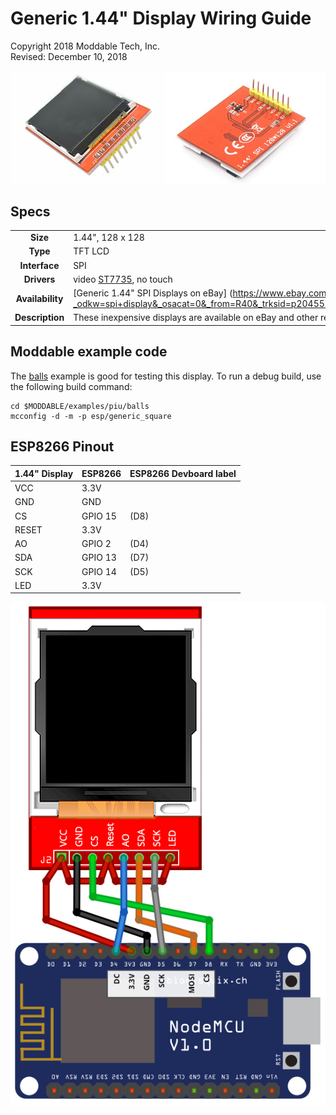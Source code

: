 # Generic 1.44" Display Wiring Guide

Copyright 2018 Moddable Tech, Inc.  
Revised: December 10, 2018

![Generic SPI Display](../assets/displays/generic-1.44-display.jpg)

## Specs

| | |
| :---: | :--- |
| **Size** | 1.44", 128 x 128
| **Type** | TFT LCD
| **Interface** | SPI
| **Drivers** | video [ST7735](../../documentation/drivers/st7735/st7735.md), no touch
| **Availability** | [Generic 1.44" SPI Displays on eBay] (https://www.ebay.com/sch/i.html?_odkw=spi+display&_osacat=0&_from=R40&_trksid=p2045573.m570.l1313.TR0.TRC0.H0.Xspi+display+1.44%22.TRS1&_nkw=spi+display+1.44%22&_sacat=0)
| **Description** | These inexpensive displays are available on eBay and other resources.

## Moddable example code

The [balls](../../examples/piu/balls/) example is good for testing this display.  To run a debug build, use the following build command:

```
cd $MODDABLE/examples/piu/balls
mcconfig -d -m -p esp/generic_square
```

## ESP8266 Pinout

| 1.44" Display | ESP8266 | ESP8266 Devboard label
| --- | --- | --- | 
| VCC | 3.3V |
| GND | GND | 
| CS | GPIO 15 | (D8)
| RESET | 3.3V | 
| AO | GPIO 2 | (D4)
| SDA | GPIO 13 | (D7) 
| SCK | GPIO 14 | (D5) 
| LED | 3.3V | 

![Generic 2.4"-2.8" wiring illustration](../assets/displays/esp-generic-1.44-display.jpg)

